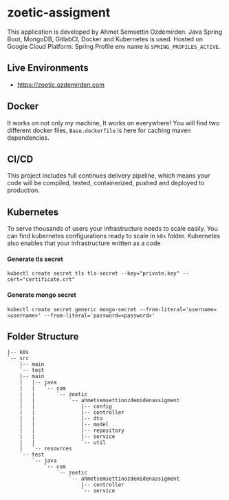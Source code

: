 # zoetic-assigment
This application is developed by Ahmet Semsettin Ozdemirden. Java Spring Boot, MongoDB, GitlabCI, Docker and Kubernetes is used. Hosted on Google Cloud Platform. Spring Profile env name is `SPRING_PROFILES_ACTIVE`.

## Live Environments
- https://zoetic.ozdemirden.com

## Docker
It works on not only my machine, It works on everywhere! You will find two different docker files, `Base.dockerfile` is here for caching maven dependencies.

## CI/CD
This project includes full continues delivery pipeline, which means your code will be compiled, tested, containerized, pushed and deployed to production.

## Kubernetes
To serve thousands of users your infrastructure needs to scale easily. You can find kubernetes configurations ready to scale in `k8s` folder. Kubernetes also enables that your infrastructure written as a code  

#### Generate tls secret
```
kubectl create secret tls tls-secret --key="private.key" --cert="certificate.crt"
```

#### Generate mongo secret 
```
kubectl create secret generic mongo-secret --from-literal='username=<username>' --from-literal='password=<password>'
```

## Folder Structure
```
|-- k8s
`-- src
    |-- main
    `-- test
    |-- main
    |   |-- java
    |   |   `-- com
    |   |       `-- zoetic
    |   |           `-- ahmetsemsettinozdemidenassigment
    |   |               |-- config
    |   |               |-- controller
    |   |               |-- dto
    |   |               |-- model
    |   |               |-- repository
    |   |               |-- service
    |   |               `-- util
    |   `-- resources
    `-- test
        `-- java
            `-- com
                `-- zoetic
                    `-- ahmetsemsettinozdemidenassigment
                        |-- controller
                        `-- service
```